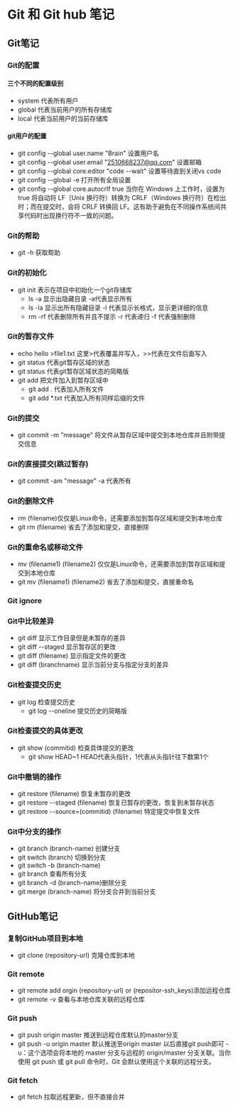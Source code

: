 # Git 和 Git hub 笔记
## Git笔记
### Git的配置
#### 三个不同的配置级别
* system 代表所有用户
* global 代表当前用户的所有存储库
* local 代表当前用户的当前存储库
#### git用户的配置
* git config --global user.name "Brain" 设置用户名
* git config --global user.email "2510668237@qq.com" 设置邮箱
* git config --global core.editor "code --wait" 设置等待直到关闭vs code
* git config --global -e 打开所有全局设置
* git config --global core.autocrlf true 当你在 Windows 上工作时，设置为 true 将自动将 LF（Unix 换行符）转换为 CRLF（Windows 换行符）在检出时；而在提交时，会将 CRLF 转换回 LF。这有助于避免在不同操作系统间共享代码时出现换行符不一致的问题。
### Git的帮助
* git -h 获取帮助
### Git的初始化
* git init 表示在项目中初始化一个git存储库
    * ls -a 显示出隐藏目录 -a代表显示所有
    * ls -la 显示出所有隐藏目录 -l 代表显示长格式，显示更详细的信息
    * rm -rf 代表删除所有并且不提示 -r 代表递归 -f 代表强制删除
### Git的暂存文件
* echo hello >file1.txt 这里>代表覆盖并写入，>>代表在文件后面写入
* git status 代表git暂存区域的状态
* git status 代表git暂存区域状态的简略版
* git add 把文件加入到暂存区域中
  * git add . 代表加入所有文件
  * git add *.txt 代表加入所有同样后缀的文件
### Git的提交
* git commit -m "message" 将文件从暂存区域中提交到本地仓库并且附带提交信息 
### Git的直接提交(跳过暂存)
* git commit -am "message" -a 代表所有
### Git的删除文件
* rm (filename)仅仅是Linux命令，还需要添加到暂存区域和提交到本地仓库
* git rm (filename) 省去了添加和提交，直接删除
### Git的重命名或移动文件
* mv (filename1) (filename2) 仅仅是Linux命令，还需要添加到暂存区域和提交到本地仓库
* git mv (filename1) (filename2) 省去了添加和提交，直接重命名
### Git ignore
### Git中比较差异
* git diff 显示工作目录但是未暂存的差异
* git diff --staged 显示暂存区的更改
* git diff (filename) 显示指定文件的更改
* git diff (branchname) 显示当前分支与指定分支的差异
### Git检查提交历史
* git log 检查提交历史
  * git log --oneline 提交历史的简略版
### Git检查提交的具体更改
* git show (commitid) 检查具体提交的更改
    * git show HEAD~1 HEAD代表头指针，1代表从头指针往下数第1个
### Git中撤销的操作
* git restore (filename) 恢复未暂存的更改
* git restore --staged (filename) 恢复已暂存的更改，恢复到未暂存状态
* git restore --source=(commitid) (filename) 特定提交中恢复文件
### Git中分支的操作
* git branch (branch-name) 创建分支
* git switch (branch) 切换到分支
* git switch -b (branch-name)
* git branch 查看所有分支
* git branch -d (branch-name)删除分支
* git merge (branch-name) 将分支合并到当前分支
## GitHub笔记
### 复制GitHub项目到本地
* git clone (repository-url) 克隆仓库到本地
### Git remote
* git remote add orgin (repository-url) or (repositor-ssh_keys)添加远程仓库
* git remote -v 查看与本地仓库关联的远程仓库
### Git push
* git push origin master 推送到远程仓库默认的master分支
* git push -u origin master 默认推送至origin master 以后直接git push即可 -u：这个选项会将本地的 master 分支与远程的 origin/master 分支关联。当你使用 git push 或 git pull 命令时，Git 会默认使用这个关联的远程分支。
### Git fetch
* git fetch 拉取远程更新，但不直接合并